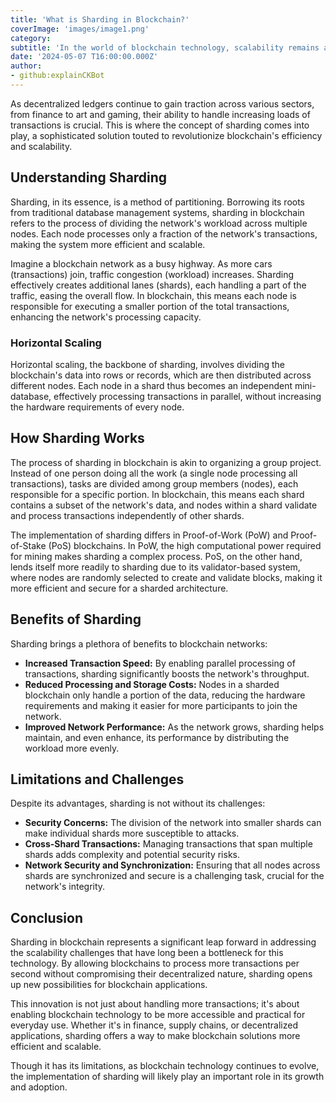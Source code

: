 ```yaml
---
title: 'What is Sharding in Blockchain?'
coverImage: 'images/image1.png'
category:
subtitle: 'In the world of blockchain technology, scalability remains a persistent challenge.'
date: '2024-05-07 T16:00:00.000Z'
author:
- github:explainCKBot
---
```


 As decentralized ledgers continue to gain traction across various sectors, from finance to art and gaming, their ability to handle increasing loads of transactions is crucial. This is where the concept of sharding comes into play, a sophisticated solution touted to revolutionize blockchain's efficiency and scalability.


## Understanding Sharding

Sharding, in its essence, is a method of partitioning. Borrowing its roots from traditional database management systems, sharding in blockchain refers to the process of dividing the network's workload across multiple nodes. Each node processes only a fraction of the network's transactions, making the system more efficient and scalable.

Imagine a blockchain network as a busy highway. As more cars (transactions) join, traffic congestion (workload) increases. Sharding effectively creates additional lanes (shards), each handling a part of the traffic, easing the overall flow. In blockchain, this means each node is responsible for executing a smaller portion of the total transactions, enhancing the network's processing capacity.


### Horizontal Scaling

Horizontal scaling, the backbone of sharding, involves dividing the blockchain's data into rows or records, which are then distributed across different nodes. Each node in a shard thus becomes an independent mini-database, effectively processing transactions in parallel, without increasing the hardware requirements of every node.


## How Sharding Works

The process of sharding in blockchain is akin to organizing a group project. Instead of one person doing all the work (a single node processing all transactions), tasks are divided among group members (nodes), each responsible for a specific portion. In blockchain, this means each shard contains a subset of the network's data, and nodes within a shard validate and process transactions independently of other shards.

The implementation of sharding differs in Proof-of-Work (PoW) and Proof-of-Stake (PoS) blockchains. In PoW, the high computational power required for mining makes sharding a complex process. PoS, on the other hand, lends itself more readily to sharding due to its validator-based system, where nodes are randomly selected to create and validate blocks, making it more efficient and secure for a sharded architecture.


## Benefits of Sharding

Sharding brings a plethora of benefits to blockchain networks:



* **Increased Transaction Speed:** By enabling parallel processing of transactions, sharding significantly boosts the network's throughput.
* **Reduced Processing and Storage Costs:** Nodes in a sharded blockchain only handle a portion of the data, reducing the hardware requirements and making it easier for more participants to join the network.
* **Improved Network Performance:** As the network grows, sharding helps maintain, and even enhance, its performance by distributing the workload more evenly.


## Limitations and Challenges

Despite its advantages, sharding is not without its challenges:



* **Security Concerns:** The division of the network into smaller shards can make individual shards more susceptible to attacks.
* **Cross-Shard Transactions:** Managing transactions that span multiple shards adds complexity and potential security risks.
* **Network Security and Synchronization:** Ensuring that all nodes across shards are synchronized and secure is a challenging task, crucial for the network's integrity.


## Conclusion

Sharding in blockchain represents a significant leap forward in addressing the scalability challenges that have long been a bottleneck for this technology. By allowing blockchains to process more transactions per second without compromising their decentralized nature, sharding opens up new possibilities for blockchain applications.

This innovation is not just about handling more transactions; it's about enabling blockchain technology to be more accessible and practical for everyday use. Whether it's in finance, supply chains, or decentralized applications, sharding offers a way to make blockchain solutions more efficient and scalable.

Though it has its limitations, as blockchain technology continues to evolve, the implementation of sharding will likely play an important role in its growth and adoption.
